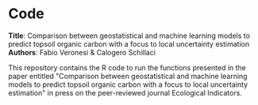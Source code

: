 # Code
**Title**: Comparison between geostatistical and machine learning models to predict topsoil organic carbon with a focus to local uncertainty estimation
**Authors**: Fabio Veronesi & Calogero Schillaci

This repository contains the R code to run the functions presented in the paper entitled "Comparison between geostatistical and machine learning models to predict topsoil organic carbon with a focus to local uncertainty estimation" in press on the peer-reviewed journal Ecological Indicators.
